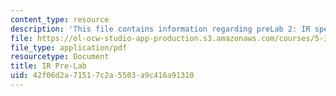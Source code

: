 ```yaml
---
content_type: resource
description: 'This file contains information regarding preLab 2: IR spectroscopy.'
file: https://ol-ocw-studio-app-production.s3.amazonaws.com/courses/5-35-introduction-to-experimental-chemistry-fall-2012/42f06d2a71517c2a5503a9c416a91310_MIT5_35F12_IR-Prelab2.pdf
file_type: application/pdf
resourcetype: Document
title: IR Pre-Lab
uid: 42f06d2a-7151-7c2a-5503-a9c416a91310
---
```

